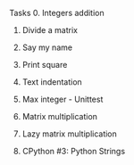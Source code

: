 Tasks
0. Integers addition

1. Divide a matrix

2. Say my name

3. Print square

4. Text indentation

5. Max integer - Unittest

6. Matrix multiplication

7. Lazy matrix multiplication

8. CPython #3: Python Strings

